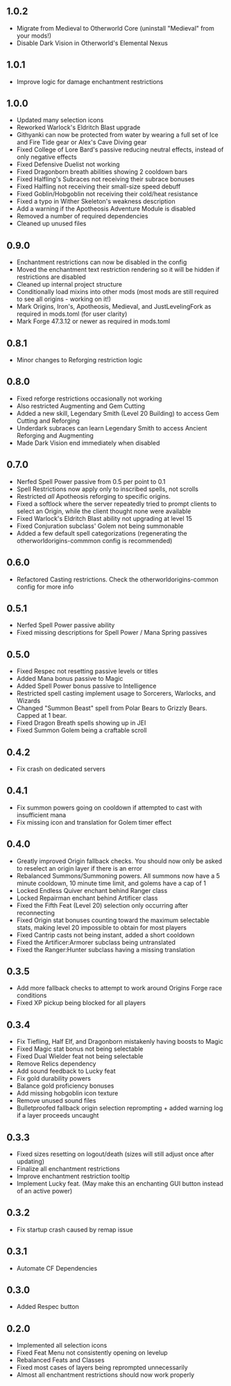 ## 1.0.2
- Migrate from Medieval to Otherworld Core (uninstall "Medieval" from your mods!)
- Disable Dark Vision in Otherworld's Elemental Nexus

## 1.0.1
- Improve logic for damage enchantment restrictions

## 1.0.0
- Updated many selection icons
- Reworked Warlock's Eldritch Blast upgrade 
- Githyanki can now be protected from water by wearing a full set of Ice and Fire Tide gear or Alex's Cave Diving gear
- Fixed College of Lore Bard's passive reducing neutral effects, instead of only negative effects
- Fixed Defensive Duelist not working
- Fixed Dragonborn breath abilities showing 2 cooldown bars
- Fixed Halfling's Subraces not receiving their subrace bonuses
- Fixed Halfling not receiving their small-size speed debuff
- Fixed Goblin/Hobgoblin not receiving their cold/heat resistance
- Fixed a typo in Wither Skeleton's weakness description
- Add a warning if the Apotheosis Adventure Module is disabled
- Removed a number of required dependencies
- Cleaned up unused files

## 0.9.0
- Enchantment restrictions can now be disabled in the config
- Moved the enchantment text restriction rendering so it will be hidden if restrictions are disabled
- Cleaned up internal project structure
- Conditionally load mixins into other mods (most mods are still required to see all origins - working on it!)
- Mark Origins, Iron's, Apotheosis, Medieval, and JustLevelingFork as required in mods.toml (for user clarity)
- Mark Forge 47.3.12 or newer as required in mods.toml

## 0.8.1
- Minor changes to Reforging restriction logic

## 0.8.0
- Fixed reforge restrictions occasionally not working
- Also restricted Augmenting and Gem Cutting
- Added a new skill, Legendary Smith (Level 20 Building) to access Gem Cutting and Reforging
- Underdark subraces can learn Legendary Smith to access Ancient Reforging and Augmenting 
- Made Dark Vision end immediately when disabled

## 0.7.0
- Nerfed Spell Power passive from 0.5 per point to 0.1
- Spell Restrictions now apply only to inscribed spells, not scrolls
- Restricted *all* Apotheosis reforging to specific origins.
- Fixed a softlock where the server repeatedly tried to prompt clients to select an Origin, while the client thought none were available
- Fixed Warlock's Eldritch Blast ability not upgrading at level 15
- Fixed Conjuration subclass' Golem not being summonable
- Added a few default spell categorizations (regenerating the otherworldorigins-commmon config is recommended)

## 0.6.0
- Refactored Casting restrictions. Check the otherworldorigins-common config for more info

## 0.5.1
- Nerfed Spell Power passive ability
- Fixed missing descriptions for Spell Power / Mana Spring passives

## 0.5.0
- Fixed Respec not resetting passive levels or titles
- Added Mana bonus passive to Magic 
- Added Spell Power bonus passive to Intelligence
- Restricted spell casting implement usage to Sorcerers, Warlocks, and Wizards
- Changed "Summon Beast" spell from Polar Bears to Grizzly Bears. Capped at 1 bear.
- Fixed Dragon Breath spells showing up in JEI
- Fixed Summon Golem being a craftable scroll 

## 0.4.2
- Fix crash on dedicated servers

## 0.4.1
- Fix summon powers going on cooldown if attempted to cast with insufficient mana
- Fix missing icon and translation for Golem timer effect

## 0.4.0
- Greatly improved Origin fallback checks. You should now only be asked to reselect an origin layer if there is an error
- Rebalanced Summons/Summoning powers. All summons now have a 5 minute cooldown, 10 minute time limit, and golems have a cap of 1
- Locked Endless Quiver enchant behind Ranger class
- Locked Repairman enchant behind Artificer class
- Fixed the Fifth Feat (Level 20) selection only occurring after reconnecting
- Fixed Origin stat bonuses counting toward the maximum selectable stats, making level 20 impossible to obtain for most players
- Fixed Cantrip casts not being instant, added a short cooldown
- Fixed the Artificer:Armorer subclass being untranslated
- Fixed the Ranger:Hunter subclass having a missing translation

## 0.3.5
- Add more fallback checks to attempt to work around Origins Forge race conditions
- Fixed XP pickup being blocked for all players

## 0.3.4
- Fix Tiefling, Half Elf, and Dragonborn mistakenly having boosts to Magic
- Fixed Magic stat bonus not being selectable
- Fixed Dual Wielder feat not being selectable
- Remove Relics dependency
- Add sound feedback to Lucky feat 
- Fix gold durability powers 
- Balance gold proficiency bonuses
- Add missing hobgoblin icon texture
- Remove unused sound files
- Bulletproofed fallback origin selection reprompting + added warning log if a layer proceeds uncaught

## 0.3.3
- Fixed sizes resetting on logout/death (sizes will still adjust once after updating)
- Finalize all enchantment restrictions
- Improve enchantment restriction tooltip
- Implement Lucky feat. (May make this an enchanting GUI button instead of an active power)

## 0.3.2
- Fix startup crash caused by remap issue 

## 0.3.1
- Automate CF Dependencies

## 0.3.0
- Added Respec button

## 0.2.0
- Implemented all selection icons
- Fixed Feat Menu not consistently opening on levelup
- Rebalanced Feats and Classes
- Fixed most cases of layers being reprompted unnecessarily
- Almost all enchantment restrictions should now work properly